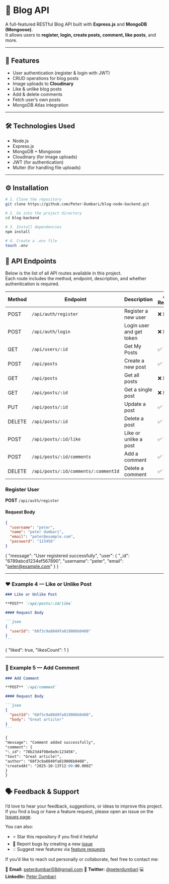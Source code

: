 # 📰 Blog API

A full-featured RESTful Blog API built with **Express.js** and **MongoDB (Mongoose)**.  
It allows users to **register, login, create posts, comment, like posts**, and more.

---

## 🚀 Features

- User authentication (register & login with JWT)
- CRUD operations for blog posts
- Image uploads to **Cloudinary**
- Like & unlike blog posts
- Add & delete comments
- Fetch user’s own posts
- MongoDB Atlas integration

---

## 🛠️ Technologies Used

- Node.js
- Express.js
- MongoDB + Mongoose
- Cloudinary (for image uploads)
- JWT (for authentication)
- Multer (for handling file uploads)

---

## ⚙️ Installation

```bash
# 1. Clone the repository
git clone https://github.com/Peter-Dumbari/blog-node-backend.git

# 2. Go into the project directory
cd blog-backend

# 3. Install dependencies
npm install

# 4. Create a .env file
touch .env
```

## 🧩 API Endpoints

Below is the list of all API routes available in this project.  
Each route includes the method, endpoint, description, and whether authentication is required.

| Method | Endpoint                             | Description              | Auth Required |
| ------ | ------------------------------------ | ------------------------ | ------------- |
| POST   | `/api/auth/register`                 | Register a new user      | ❌ No         |
| POST   | `/api/auth/login`                    | Login user and get token | ❌ No         |
| GET    | `/api/users/:id`                     | Get My Posts             | ✅ Yes        |
| POST   | `/api/posts`                         | Create a new post        | ✅ Yes        |
| GET    | `/api/posts`                         | Get all posts            | ❌ No         |
| GET    | `/api/posts/:id`                     | Get a single post        | ❌ No         |
| PUT    | `/api/posts/:id`                     | Update a post            | ✅ Yes        |
| DELETE | `/api/posts/:id`                     | Delete a post            | ✅ Yes        |
| POST   | `/api/posts/:id/like`                | Like or unlike a post    | ✅ Yes        |
| POST   | `/api/posts/:id/comments`            | Add a comment            | ✅ Yes        |
| DELETE | `/api/posts/:id/comments/:commentId` | Delete a comment         | ✅ Yes        |

### Register User

**POST** `/api/auth/register`

#### Request Body

```json
{
  "username": "peter",
  "name": "peter dumbari",
  "email": "peter@example.com",
  "password": "123456"
}
```

{
"message": "User registered successfully",
"user": {
"\_id": "6789abcd1234ef567890",
"username": "peter",
"email": "peter@example.com"
}
}

---

### ❤️ Example 4 — Like or Unlike Post

````markdown
### Like or Unlike Post

**POST** `/api/posts/:id/like`

#### Request Body

```json
{
  "userId": "68f3c9a8849fa819006b0408"
}
```
````

{
"liked": true,
"likesCount": 1
}

---

### 💬 Example 5 — Add Comment

````markdown
### Add Comment

**POST** `/api/comment`

#### Request Body

```json
{
  "postId": "68f3c9a8849fa819006b0408",
  "body": "Great article!"
}
```

{
"message": "Comment added successfully",
"comment": {
"\_id": "78b23d4f98e0a9c123456",
"text": "Great article!",
"author": "68f3c9a8849fa819006b0408",
"createdAt": "2025-10-13T12:00:00.000Z"
}
}
````

## 🗣️ Feedback & Support

I’d love to hear your feedback, suggestions, or ideas to improve this project.
If you find a bug or have a feature request, please open an issue on the [Issues page](../../issues).

You can also:

- ⭐ Star this repository if you find it helpful
- 🐛 Report bugs by creating a new [issue](../../issues/new)
- 💡 Suggest new features via [feature requests](../../issues/new?template=feature_request.md)

If you’d like to reach out personally or collaborate, feel free to contact me:

📧 **Email:** peterdumbari08@gmail.com
💬 **Twitter:** [@peterdumbari](https://twitter.com/peter-dumbari)
💻 **LinkedIn:** [Peter Dumbari](https://linkedin.com/in/peter-dumbari)

```

```
